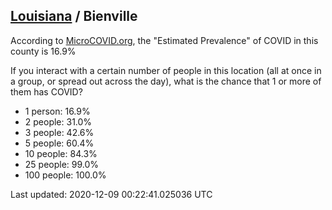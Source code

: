 
## [Louisiana](/united-states/louisiana) / Bienville

According to [MicroCOVID.org](http://microcovid.org),
the "Estimated Prevalence" of COVID in this county is 16.9%

If you interact with a certain number of people in this location
(all at once in a group, or spread out across the day), what is the chance that
1 or more of them has COVID?

- 1 person: 16.9%
- 2 people: 31.0%
- 3 people: 42.6%
- 5 people: 60.4%
- 10 people: 84.3%
- 25 people: 99.0%
- 100 people: 100.0%

Last updated: 2020-12-09 00:22:41.025036 UTC
